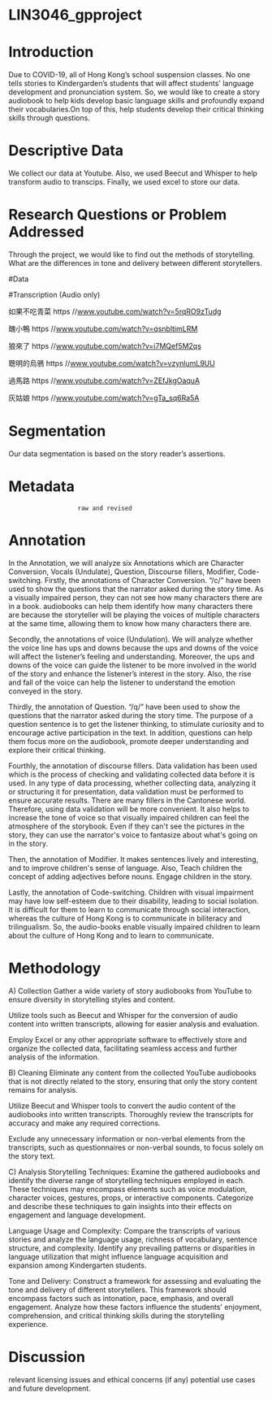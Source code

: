 # LIN3046_gpproject

# Introduction
Due to COVID-19,  all of Hong Kong’s school suspension classes. No one tells stories to Kindergarden’s students that will affect students' language development and pronunciation system. So, we would like to create a story audiobook to help kids develop basic language skills and profoundly expand their vocabularies.On top of this, help students develop their critical thinking skills through questions.

# Descriptive Data
We collect our data at Youtube. Also, we used Beecut and Whisper to help transform audio to transcips. Finally, we used excel to store our data.

# Research Questions or Problem Addressed
Through the project, we would like to find out the methods of storytelling. What are the differences in tone and delivery between different storytellers.

#Data

#Transcription (Audio only)

如果不吃青菜 https  //www.youtube.com/watch?v=5rqRO9zTudg

醜小鴨 https  //www.youtube.com/watch?v=qsnbltimLRM

狼來了 https  //www.youtube.com/watch?v=i7MQef5M2qs

聰明的烏鴉 https  //www.youtube.com/watch?v=vzynlumL9UU

過馬路 https  //www.youtube.com/watch?v=ZEfJkgOaquA

灰姑娘 https  //www.youtube.com/watch?v=gTa_sq6Ra5A

# Segmentation
Our data segmentation is based on the story reader’s assertions.




# Metadata
                       raw and revised


# Annotation
In the Annotation, we will analyze six Annotations which are Character Conversion, Vocals (Undulate), Question, Discourse fillers, Modifier, Code-switching. 
Firstly, the annotations of Character Conversion. “/c/” have been used to show the questions that the narrator asked during the story time. As a visually impaired person, they can not see how many characters there are in a book. audiobooks can help them identify how many characters there are because the storyteller will be playing the voices of multiple characters at the same time, allowing them to know how many characters there are.

Secondly, the annotations of voice (Undulation). We will analyze whether the voice line has ups and downs because the ups and downs of the voice will affect the listener’s feeling and understanding. Moreover, the ups and downs of the voice can guide the listener to be more involved in the world of the story and enhance the listener’s interest in the story. Also, the rise and fall of the voice can help the listener to understand the emotion conveyed in the story. 

Thirdly, the annotation of Question. “/q/” have been used to show the questions that the narrator asked during the story time. The purpose of a question sentence is to get the listener thinking, to stimulate curiosity and to encourage active participation in the text. In addition, questions can help them focus more on the audiobook, promote deeper understanding and explore their critical thinking. 

Fourthly, the annotation of discourse fillers. Data validation has been used which is the process of checking and validating collected data before it is used. In any type of data processing, whether collecting data, analyzing it or structuring it for presentation, data validation must be performed to ensure accurate results. There are many fillers in the Cantonese world. Therefore, using data validation will be more convenient. It also helps to increase the tone of voice so that visually impaired children can feel the atmosphere of the storybook. Even if they can't see the pictures in the story, they can use the narrator's voice to fantasize about what's going on in the story. 

Then, the annotation of Modifier.  It makes sentences lively and interesting, and to improve children's sense of language. Also, Teach children the concept of adding adjectives before nouns. Engage children in the story. 

Lastly, the annotation of Code-switching. Children with visual impairment may have low self-esteem due to their disability, leading to social isolation. It is difficult for them to learn to communicate through social interaction, whereas the culture of Hong Kong is to communicate in biliteracy and trilingualism. So, the audio-books enable visually impaired children to learn about the culture of Hong Kong and to learn to communicate.


# Methodology

A) Collection
Gather a wide variety of story audiobooks from YouTube to ensure diversity in storytelling styles and content.

Utilize tools such as Beecut and Whisper for the conversion of audio content into written transcripts, allowing for easier analysis and evaluation.

Employ Excel or any other appropriate software to effectively store and organize the collected data, facilitating seamless access and further analysis of the information.

B) Cleaning
Eliminate any content from the collected YouTube audiobooks that is not directly related to the story, ensuring that only the story content remains for analysis.

Utilize Beecut and Whisper tools to convert the audio content of the audiobooks into written transcripts. Thoroughly review the transcripts for accuracy and make any required corrections.

Exclude any unnecessary information or non-verbal elements from the transcripts, such as questionnaires or non-verbal sounds, to focus solely on the story text.

C) Analysis
Storytelling Techniques: Examine the gathered audiobooks and identify the diverse range of storytelling techniques employed in each. These techniques may encompass elements such as voice modulation, character voices, gestures, props, or interactive components. Categorize and describe these techniques to gain insights into their effects on engagement and language development.

Language Usage and Complexity: Compare the transcripts of various stories and analyze the language usage, richness of vocabulary, sentence structure, and complexity. Identify any prevailing patterns or disparities in language utilization that might influence language acquisition and expansion among Kindergarten students.

Tone and Delivery: Construct a framework for assessing and evaluating the tone and delivery of different storytellers. This framework should encompass factors such as intonation, pace, emphasis, and overall engagement. Analyze how these factors influence the students' enjoyment, comprehension, and critical thinking skills during the storytelling experience.

# Discussion
relevant licensing issues and ethical concerns (if any)
potential use cases and future development.



